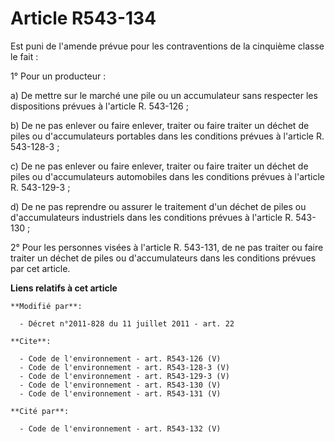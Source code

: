 # Article R543-134

Est puni de l'amende prévue pour les contraventions de la cinquième classe le fait : 

1° Pour un producteur : 

a) De mettre sur le marché une pile ou un accumulateur sans respecter les dispositions prévues à l'article R. 543-126 ; 

b) De ne pas enlever ou faire enlever, traiter ou faire traiter un déchet de piles ou d'accumulateurs portables dans les
conditions prévues à l'article R. 543-128-3 ; 

c) De ne pas enlever ou faire enlever, traiter ou faire traiter un déchet de piles ou d'accumulateurs automobiles dans les
conditions prévues à l'article R. 543-129-3 ; 

d) De ne pas reprendre ou assurer le traitement d'un déchet de piles ou d'accumulateurs industriels dans les conditions
prévues à l'article R. 543-130 ; 

2° Pour les personnes visées à l'article R. 543-131, de ne pas traiter ou faire traiter un déchet de piles ou d'accumulateurs
dans les conditions prévues par cet article.

**Liens relatifs à cet article**

	**Modifié par**:

	  - Décret n°2011-828 du 11 juillet 2011 - art. 22

	**Cite**:

	  - Code de l'environnement - art. R543-126 (V)
	  - Code de l'environnement - art. R543-128-3 (V)
	  - Code de l'environnement - art. R543-129-3 (V)
	  - Code de l'environnement - art. R543-130 (V)
	  - Code de l'environnement - art. R543-131 (V)

	**Cité par**:

	  - Code de l'environnement - art. R543-132 (V)
